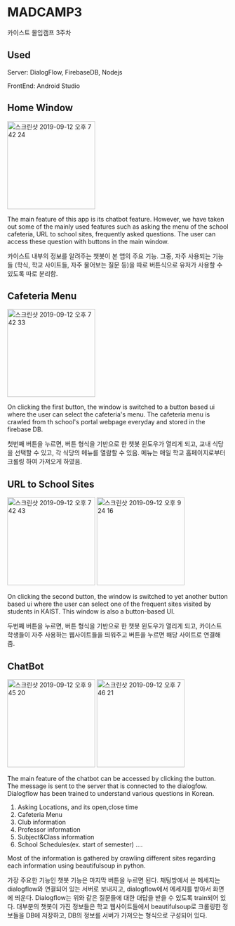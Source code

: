 # MADCAMP3
카이스트 몰입캠프 3주차 

## Used
Server: DialogFlow, FirebaseDB, Nodejs

FrontEnd: Android Studio

## Home Window
<img width="200" alt="스크린샷 2019-09-12 오후 7 42 24" src="https://user-images.githubusercontent.com/50355670/64778127-6f434100-d596-11e9-854f-df9c82a5e279.png">

The main feature of this app is its chatbot feature. However, we have taken out some of the mainly used features such as asking the menu of the school cafeteria, URL to school sites, frequently asked questions. The user can access these question with buttons in the main window.

카이스트 내부의 정보를 알려주는 챗봇이 본 앱의 주요 기능. 그중, 자주 사용되는 기능들 (학식, 학교 사이트들, 자주 물어보는 질문 등)을 따로 버튼식으로 유저가 사용할 수 있도록 따로 분리함.

## Cafeteria Menu

<img width="200" alt="스크린샷 2019-09-12 오후 7 42 33" src="https://user-images.githubusercontent.com/50355670/64782015-322f7c80-d59f-11e9-8170-717d8b30ed7b.png">

On clicking the first button, the window is switched to a button based ui where the user can select the cafeteria's menu. The cafeteria menu is crawled from th school's portal webpage everyday and stored in the firebase DB.

첫번째 버튼을 누르면, 버튼 형식을 기반으로 한 챗봇 윈도우가 열리게 되고, 교내 식당을 선택할 수 있고, 각 식당의 메뉴를 열람할 수 있음. 메뉴는 매일 학교 홈페이지로부터 크롤링 하여 가져오게 하였음.

## URL to School Sites

<img width="200" alt="스크린샷 2019-09-12 오후 7 42 43" src="https://user-images.githubusercontent.com/50355670/64783768-92282200-d5a3-11e9-80d2-acce31ee5b30.png">      <img width="200" alt="스크린샷 2019-09-12 오후 9 24 16" src="https://user-images.githubusercontent.com/50355670/64783830-b2f07780-d5a3-11e9-9abb-9006067d96ca.png">

On clicking the second button, the window is switched to yet another button based ui where the user can select one of the frequent sites visited by students in KAIST. This window is also a button-based UI.

두번째 버튼을 누르면, 버튼 형식을 기반으로 한 챗봇 윈도우가 열리게 되고, 카이스트 학생들이 자주 사용하는 웹사이트들을 
띄워주고 버튼을 누르면 해당 
사이트로 연결해 줌.

## ChatBot

<img width="200" alt="스크린샷 2019-09-12 오후 9 45 20" src="https://user-images.githubusercontent.com/50355670/64785200-ca7d2f80-d5a6-11e9-91dd-e86147d5442d.png">      <img width="200" alt="스크린샷 2019-09-12 오후 7 46 21" src="https://user-images.githubusercontent.com/50355670/64784877-15e30e00-d5a6-11e9-8a2f-7e270fc620db.png">

The main feature of the chatbot can be accessed by clicking the button. The message is sent to the server that is connected to the dialogfow. Dialogflow has been trained to understand various questions in Korean.

1. Asking Locations, and its open,close time
2. Cafeteria Menu
3. Club information
4. Professor information
5. Subject&Class information
6. School Schedules(ex. start of semester)
....

Most of the information is gathered by crawling different sites regarding each information using beautifulsoup in python. 

가장 주요한 기능인 챗봇 기능은 마지막 버튼을 누르면 된다. 채팅방에서 쓴 메세지는 dialogflow와 연결되어 있는 서버로 보내지고, dialogflow에서 메세지를 받아서 화면에 띄운다. Dialogflow는 위와 같은 질문들에 대한 대답을 받을 수 있도록 train되어 있다. 대부분의 챗봇이 가진 정보들은 학교 웹사이트들에서 beautifulsoup로 크롤링한 정보들을 DB에 저장하고, DB의 정보를 서버가 가져오는 형식으로 구성되어 있다.
